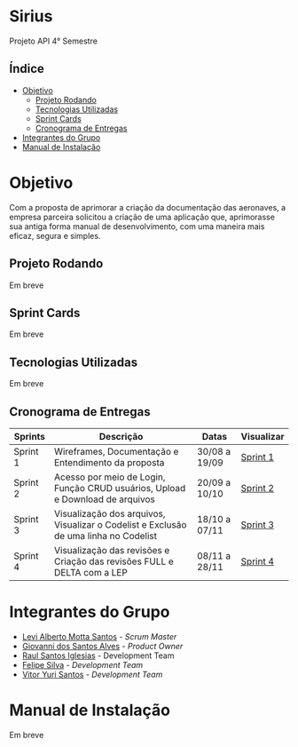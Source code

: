 # Sirius
Projeto API 4° Semestre
 
## Índice
- [Objetivo](#objetivo)
  - [Projeto Rodando](#projeto-rodando)
  - [Tecnologias Utilizadas](#tecnologias-utilizadas)
  - [Sprint Cards](#sprint-cards)
  - [Cronograma de Entregas](#cronograma-de-entregas)
- [Integrantes do Grupo](#integrantes-do-grupo)
- [Manual de Instalação](#manual-de-instalação)

# Objetivo
Com a proposta de aprimorar a criação da documentação das aeronaves, a empresa parceira solicitou a criação de uma aplicação que, aprimorasse sua antiga forma manual de desenvolvimento, com uma maneira mais eficaz, segura e simples.

## Projeto Rodando
Em breve

## Sprint Cards
Em breve

## Tecnologias Utilizadas
Em breve

## Cronograma de Entregas

| Sprints | Descrição | Datas | Visualizar |
| --- | --- | --- | --- | 
| Sprint 1 | Wireframes, Documentação e Entendimento da proposta | 30/08 a 19/09 | [Sprint 1]() |
| Sprint 2 | Acesso por meio de Login, Função CRUD usuários, Upload e Download de arquivos | 20/09 a 10/10 | [Sprint 2]() |
| Sprint 3 | Visualização dos arquivos, Visualizar o Codelist e Exclusão de uma linha no Codelist | 18/10 a 07/11 | [Sprint 3]() |
| Sprint 4 | Visualização das revisões e Criação das revisões FULL e DELTA com a LEP | 08/11 a 28/11 | [Sprint 4]() |

# Integrantes do Grupo
- [Levi Alberto Motta Santos](https://www.linkedin.com/in/levi-motta-5001a2173/) - *Scrum Master* 
- [Giovanni dos Santos Alves](https://www.linkedin.com/in/giovanni-santos-546412154/) - *Product Owner*
- [Raul Santos Iglesias](https://www.linkedin.com/in/raul-iglesias-8010201a1/) - Development Team
- [Felipe Silva](https://www.linkedin.com/in/felipe-silva-13b3b61a0) - *Development Team*
- [Vitor Yuri Santos](https://www.linkedin.com/in/vitor-yuri-48b477213/) - *Development Team*

# Manual de Instalação
Em breve
